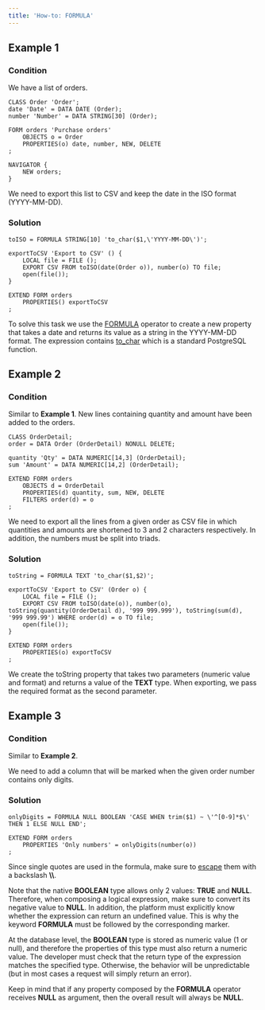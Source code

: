 ```yaml
---
title: 'How-to: FORMULA'
---
```


## Example 1

### Condition

We have a list of orders.

```lsf
CLASS Order 'Order';
date 'Date' = DATA DATE (Order);
number 'Number' = DATA STRING[30] (Order);

FORM orders 'Purchase orders'
    OBJECTS o = Order
    PROPERTIES(o) date, number, NEW, DELETE
;

NAVIGATOR {
    NEW orders;
}
```

We need to export this list to CSV and keep the date in the ISO format (YYYY-MM-DD).

### Solution

```lsf
toISO = FORMULA STRING[10] 'to_char($1,\'YYYY-MM-DD\')';

exportToCSV 'Export to CSV' () {
    LOCAL file = FILE ();
    EXPORT CSV FROM toISO(date(Order o)), number(o) TO file;
    open(file());
}

EXTEND FORM orders
    PROPERTIES() exportToCSV
;
```

To solve this task we use the [FORMULA](FORMULA_operator.md) operator to create a new property that takes a date and returns its value as a string in the YYYY-MM-DD format. The expression contains [to\_char](https://www.postgresql.org/docs/11/functions-formatting.html) which is a standard PostgreSQL function.

## Example 2

### Condition

Similar to **Example 1**. New lines containing quantity and amount have been added to the orders.

```lsf
CLASS OrderDetail;
order = DATA Order (OrderDetail) NONULL DELETE;

quantity 'Qty' = DATA NUMERIC[14,3] (OrderDetail);
sum 'Amount' = DATA NUMERIC[14,2] (OrderDetail);

EXTEND FORM orders
    OBJECTS d = OrderDetail
    PROPERTIES(d) quantity, sum, NEW, DELETE
    FILTERS order(d) = o
;
```

We need to export all the lines from a given order as CSV file in which quantities and amounts are shortened to 3 and 2 characters respectively. In addition, the numbers must be split into triads.

### Solution

```lsf
toString = FORMULA TEXT 'to_char($1,$2)';

exportToCSV 'Export to CSV' (Order o) {
    LOCAL file = FILE ();
    EXPORT CSV FROM toISO(date(o)), number(o), toString(quantity(OrderDetail d), '999 999.999'), toString(sum(d), '999 999.99') WHERE order(d) = o TO file;
    open(file());
}

EXTEND FORM orders
    PROPERTIES(o) exportToCSV
;
```

We create the toString property that takes two parameters (numeric value and format) and returns a value of the **TEXT** type. When exporting, we pass the required format as the second parameter.

## Example 3

### Condition

Similar to **Example 2**.

We need to add a column that will be marked when the given order number contains only digits.

### Solution

```lsf
onlyDigits = FORMULA NULL BOOLEAN 'CASE WHEN trim($1) ~ \'^[0-9]*$\' THEN 1 ELSE NULL END';

EXTEND FORM orders
    PROPERTIES 'Only numbers' = onlyDigits(number(o))
;
```

Since single quotes are used in the formula, make sure to [escape](https://en.wikipedia.org/wiki/Escape_character) them with a backslash **\\\\**.

Note that the native **BOOLEAN** type allows only 2 values: **TRUE** and **NULL**. Therefore, when composing a logical expression, make sure to convert its negative value to **NULL**. In addition, the platform must explicitly know whether the expression can return an undefined value. This is why the keyword **FORMULA** must be followed by the corresponding marker.

At the database level, the **BOOLEAN** type is stored as numeric value (1 or null), and therefore the properties of this type must also return a numeric value. The developer must check that the return type of the expression matches the specified type. Otherwise, the behavior will be unpredictable (but in most cases a request will simply return an error).

Keep in mind that if any property composed by the **FORMULA** operator receives **NULL** as argument, then the overall result will always be **NULL**.

  
